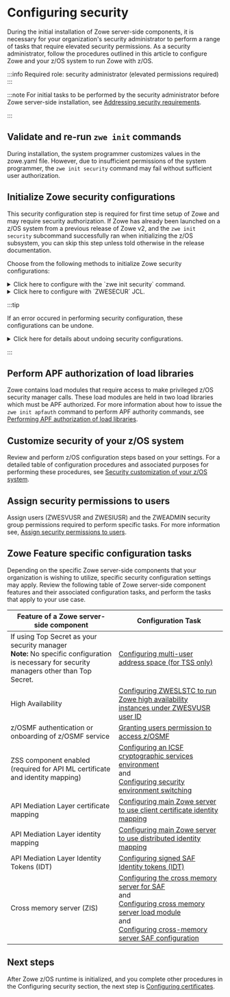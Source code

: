 # Configuring security 

During the initial installation of Zowe server-side components, it is necessary for your organization's security administrator to perform a range of tasks that require elevated security permissions. As a security administrator, follow the procedures outlined in this article to configure Zowe and your z/OS system to run Zowe with z/OS.

:::info Required role: security administrator (elevated permissions required)
:::

:::note
For initial tasks to be performed by the security administrator before Zowe server-side installation, see [Addressing security requirements](./address-security-requirements.md).

:::

## Validate and re-run `zwe init` commands

During installation, the system programmer customizes values in the zowe.yaml file. However, due to insufficient permissions of the system programmer, the `zwe init security` command may fail without sufficient user authorization. 

## Initialize Zowe security configurations

This security configuration step is required for first time setup of Zowe and may require security authorization. If Zowe has already been launched on a z/OS system from a previous release of Zowe v2, and the `zwe init security` subcommand successfully ran when initializing the z/OS subsystem, you can skip this step unless told otherwise in the release documentation.

Choose from the following methods to initialize Zowe security configurations:

<details>
<summary>Click here to configure with the `zwe init security` command.</summary>

**Configure with `zwe init security` command**

The `zwe init security` command reads data from `zowe.yaml` and constructs a JCL member using `ZWESECUR` as a template which is then submitted. This is a convenience step to assist with driving Zowe configuration through a pipeline or when you prefer to use USS commands rather than directly edit and customize JCL members.

:::note
If you do not have permissions to update your security configurations, use the `security-dry-run` described in the following tip. We recommend you inform your security administrator to review the `ZWESECUR` job content.
:::

:::tip

To avoid having to run the `init security` command, you can specify the parameter `--security-dry-run`. This parameter enables you to construct a JCL member containing the security commmands without running the member. This is useful for previewing commands and can also be used to copy and paste commands into a TSO command prompt for step by step manual execution. 

**Example:**

```
#>zwe init security -c ./zowe.yaml --security-dry-run
-------------------------------------------------------------------------------
>> Run Zowe security configurations

Modify ZWESECUR
- IBMUSER.ZWEV2.CUST.JCLLIB(ZW134428) is prepared

Dry-run mode, security setup is NOT performed on the system.
Please submit IBMUSER.ZWEV2.CUST.JCLLIB(ZW134428) manually.
>> Zowe security configurations are applied successfully.

#>
```
:::

</details>

<!-- Validate is the following section should be removed -->

<details>
<summary>Click here to configure with `ZWESECUR` JCL.<!-- Validate if this method should be removed --> </summary>
 

**Configure with `ZWESECUR` JCL**

An alternative to using `zwe init security` is to prepare a JCL member to configure the z/OS system, and edit `ZWESECUR` to make changes.  

The JCL allows you to vary which security manager you use by setting the _PRODUCT_ variable to be one of the following ESMs:
* `RACF`
* `ACF2`
* `TSS`.  

**Example:**
```
//         SET PRODUCT=RACF          * RACF, ACF2, or TSS
```

If `ZWESECUR` encounters an error or a step that has already been performed, it continues to the end, so it can be run repeatedly in a scenario such as a pipeline automating the configuration of a z/OS environment for Zowe installation.  

:::info Important
It is expected that your security administrator will be required to review, edit where necessary, and either execute `ZWESECUR` as a single job, or execute individual TSO commands to complete the security configuration of a z/OS system in preparation for installing and running Zowe.
:::

The following video shows how to locate the `ZWESECUR` JCL member and execute it.

<iframe class="embed-responsive-item" id="youtubeplayer" title="Zowe ZWESECUR configure system for security (one-time)" type="text/html" width="640" height="390" src="https://www.youtube.com/embed/-7PZFVESitI" frameborder="0" webkitallowfullscreen="true" mozallowfullscreen="true" allowfullscreen="true"> </iframe>

</details>

<!-- Validate if the following section should be revised or removed -->
:::tip

If an error occured in performing security configuration, these configurations can be undone. 
<details>
<summary>Click here for details about undoing security configurations.</summary>


To undo all of the z/OS security configuration steps performed by the JCL member `ZWESECUR`, use the reverse member `ZWENOSEC`. This member contains steps that reverse steps performed by `ZWESECUR`.  This is useful in the following situations: 

- You are configuring z/OS systems as part of a build pipeline that you want to undo, and redo configuration and installation of Zowe using automation.
- You configured a z/OS system for Zowe that you no longer want to use, and you prefer to delete the Zowe user IDs and undo the security configuration settings rather than leave them enabled.  

If you run `ZWENOSEC` on a z/OS system, it is necessary to rerun `ZWESECUR` to reinitialize the z/OS security configuration. Zowe cannot be run until `ZWESECUR` is rerun. 

</details>

:::

## Perform APF authorization of load libraries

Zowe contains load modules that require access to make privileged z/OS security manager calls. These load modules are held in two load libraries which must be APF authorized. For more information about how to issue the `zwe init apfauth` command to perform APF authority commands, see [Performing APF authorization of load libraries](./apf-authorize-load-library.md).

## Customize security of your z/OS system

Review and perform z/OS configuration steps based on your settings. For a detailed table of configuration procedures and associated purposes for performing these procedures, see [Security customization of your z/OS system](./configure-zos-system.md).

## Assign security permissions to users

Assign users (ZWESVUSR and ZWESIUSR) and the ZWEADMIN security group permissions required to perform specific tasks. For more information see, [Assign security permissions to users](./assign-security-permissions-to-users.md).

## Zowe Feature specific configuration tasks

Depending on the specific Zowe server-side components that your organization is wishing to utilize, specific security configuration settings may apply. Review the following table of Zowe server-side component features and their associated configuration tasks, and perform the tasks that apply to your use case.

| Feature of a Zowe server-side component                                                                                                         | Configuration Task                                                                                                                                                                                                                                                                                                                                                         | 
|-------------------------------------------------------------------------------------------------------------------------------------------------|----------------------------------------------------------------------------------------------------------------------------------------------------------------------------------------------------------------------------------------------------------------------------------------------------------------------------------------------------------------------------| 
| If using Top Secret as your security manager <br/>**Note:** No specific configuration is necessary for security managers other than Top Secret. | [Configuring multi-user address space (for TSS only)](./configure-zos-system.md#configure-multi-user-address-space-for-tss-only)                                                                                                                                                                                                                               |                                   
| High Availability                                                                                                                               | [Configuring ZWESLSTC to run Zowe high availability instances under ZWESVUSR user ID](./configure-zos-system.md#configure-zweslstc-to-run-zowe-high-availability-instances-under-zwesvusr-user-id)                                                                                                                                                             |
| z/OSMF authentication or onboarding of z/OSMF service                                                                                           | [Granting users permission to access z/OSMF](./assign-security-permissions-to-users/#granting-users-permission-to-access-zosmf)                                                                                                                                                                                                                                                                                 |
| ZSS component enabled (required for API ML certificate and identity mapping)                                                                    | [Configuring an ICSF cryptographic services environment](./configure-zos-system.md#configure-an-icsf-cryptographic-services-environment) <br />and<br /> [Configuring security environment switching](./configure-zos-system.md#configure-security-environment-switching)                                                                          |
| API Mediation Layer certificate mapping                                                                                                         | [Configuring main Zowe server to use client certificate identity mapping](./configure-zos-system.md#configure-main-zowe-server-to-use-client-certificate-identity-mapping)                                                                                                                                                                                     |
| API Mediation Layer identity mapping                                                                                                            | [Configuring main Zowe server to use distributed identity mapping](./configure-zos-system.md#configure-main-zowe-server-to-use-distributed-identity-mapping)                                                                                                                                                                                                   |
| API Mediation Layer Identity Tokens (IDT)                                                                                                       | [Configuring signed SAF Identity tokens (IDT)](./configure-zos-system.md#configure-signed-saf-identity-tokens-idt)                                                                                                                                                                                                                                             |
| Cross memory server (ZIS)                                                                                                                       | [Configuring the cross memory server for SAF](../user-guide/configure-zos-system.md#configure-the-cross-memory-server-for-saf)<br />and<br />[Configuring cross memory server load module](../user-guide/configure-xmem-server.md#load-module)<br />and<br />[Configuring cross-memory server SAF configuration](./configure-xmem-server.md#saf-configuration) |


## Next steps

After Zowe z/OS runtime is initialized, and you complete other procedures in the Configuring security section, the next step is [Configuring certificates](./configure-certificates.md).
